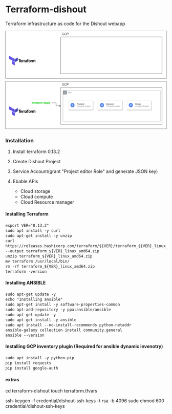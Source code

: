
# Terraform-dishout
Terraform infrastructure as code for the Dishout webapp

<!-- Images -->
![Markdown Logo](files/Diagram.png)

### Installation
1) Install terraform 0.13.2

2) Create Dishout Project 

3) Service Account(grant "Project editor Role" and generate JSON key)
 
4) Ebable APis
	- Cloud storage
	- Cloud compute
	- Cloud Resource manager


#### Installing Terraform 
```
export VER="0.13.2"
sudo apt install -y curl
sudo apt-get install -y unzip
curl https://releases.hashicorp.com/terraform/${VER}/terraform_${VER}_linux_amd64.zip --output terraform_${VER}_linux_amd64.zip
unzip terraform_${VER}_linux_amd64.zip
mv terraform /usr/local/bin/
rm -rf terraform_${VER}_linux_amd64.zip
terraform -version
```

#### Installing ANSIBLE
```
sudo apt-get update -y
echo "Installing ansible"
sudo apt-get install -y software-properties-common
sudo apt-add-repository -y ppa:ansible/ansible
sudo apt-get update -y
sudo apt-get install -y ansible
sudo apt install --no-install-recommends python-netaddr
ansible-galaxy collection install community.general
ansible --version
```

#### Installing GCP inventory plugin (Required for ansible dynamic invenotry)
```
sudo apt install -y python-pip
pip install requests
pip install google-auth
```



#### extras
cd terraform-dishout
touch terraform.tfvars

ssh-keygen -f credential/dishout-ssh-keys -t rsa -b 4096
sudo chmod 600 credential/dishout-ssh-keys